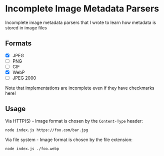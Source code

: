 # Incomplete Image Metadata Parsers

Incomplete image metadata parsers that I wrote to learn how metadata is stored in image files

## Formats

- [x] JPEG
- [ ] PNG
- [ ] GIF
- [x] WebP
- [ ] JPEG 2000

Note that implementations are incomplete even if they have checkmarks here!

## Usage

Via HTTP(S) - Image format is chosen by the `Content-Type` header:

```sh
node index.js https://foo.com/bar.jpg
```

Via file system - Image format is chosen by the file extension:

```sh
node index.js ./foo.webp
```
